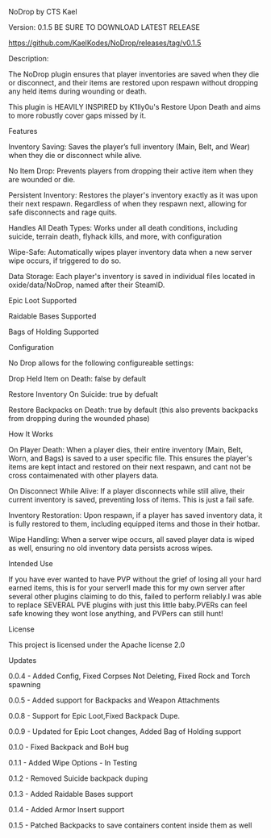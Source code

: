 NoDrop by CTS Kael

Version: 0.1.5
BE SURE TO DOWNLOAD LATEST RELEASE

https://github.com/KaelKodes/NoDrop/releases/tag/v0.1.5


Description:

The NoDrop plugin ensures that player inventories are saved when they die or disconnect, and their items are restored upon respawn without dropping any held items during wounding or death.

This plugin is HEAVILY INSPIRED by K1lly0u's Restore Upon Death and aims to more robustly cover gaps missed by it.



Features

Inventory Saving: Saves the player’s full inventory (Main, Belt, and Wear) when they die or disconnect while alive.

No Item Drop: Prevents players from dropping their active item when they are wounded or die.

Persistent Inventory: Restores the player's inventory exactly as it was upon their next respawn. Regardless of when they respawn next, allowing for safe disconnects and rage quits.

Handles All Death Types: Works under all death conditions, including suicide, terrain death, flyhack kills, and more, with configuration

Wipe-Safe: Automatically wipes player inventory data when a new server wipe occurs, if triggered to do so.

Data Storage: Each player's inventory is saved in individual files located in oxide/data/NoDrop, named after their SteamID.

Epic Loot Supported

Raidable Bases Supported

Bags of Holding Supported



Configuration

No Drop allows for the following configureable settings:

Drop Held Item on Death: false by default

Restore Inventory On Suicide: true by defualt

Restore Backpacks on Death: true by default (this also prevents backpacks from dropping during the wounded phase)




How It Works

On Player Death: When a player dies, their entire inventory (Main, Belt, Worn, and Bags) is saved to a user specific file. This ensures the player's items are kept intact and restored on their next respawn, and cant not be cross contaimenated with other players data.

On Disconnect While Alive: If a player disconnects while still alive, their current inventory is saved, preventing loss of items. This is just a fail safe.

Inventory Restoration: Upon respawn, if a player has saved inventory data, it is fully restored to them, including equipped items and those in their hotbar.

Wipe Handling: When a server wipe occurs, all saved player data is wiped as well, ensuring no old inventory data persists across wipes.



Intended Use

If you have ever wanted to have PVP without the grief of losing all your hard earned items, this is for your server!I made this for my own server after several other plugins claiming to do this, failed to perform reliably.I was able to replace SEVERAL PVE plugins with just this little baby.PVERs can feel safe knowing they wont lose anything, and PVPers can still hunt!



License

This project is licensed under the Apache license 2.0




Updates

0.0.4 - Added Config, Fixed Corpses Not Deleting, Fixed Rock and Torch spawning

0.0.5 - Added support for Backpacks and Weapon Attachments

0.0.8 - Support for Epic Loot,Fixed Backpack Dupe.

0.0.9 - Updated for Epic Loot changes, Added Bag of Holding support

0.1.0 - Fixed Backpack and BoH bug

0.1.1 - Added Wipe Options - In Testing

0.1.2 - Removed Suicide backpack duping

0.1.3 - Added Raidable Bases support

0.1.4 - Added Armor Insert support

0.1.5 - Patched Backpacks to save containers content inside them as well

